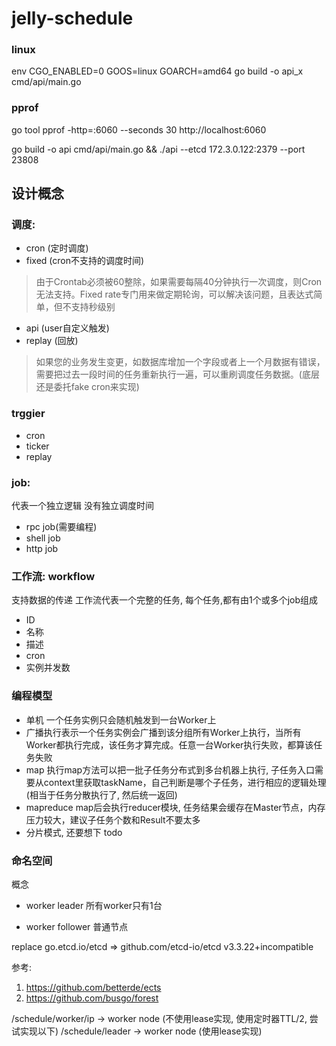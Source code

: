 # jelly-schedule

### linux
env CGO_ENABLED=0 GOOS=linux GOARCH=amd64 go build -o api_x cmd/api/main.go

### pprof
go tool pprof -http=:6060 --seconds 30 http://localhost:6060

go build -o api cmd/api/main.go && ./api --etcd 172.3.0.122:2379 --port 23808


## 设计概念
### 调度:
- cron (定时调度)
- fixed (cron不支持的调度时间)
> 由于Crontab必须被60整除，如果需要每隔40分钟执行一次调度，则Cron无法支持。Fixed rate专门用来做定期轮询，可以解决该问题，且表达式简单，但不支持秒级别

- api (user自定义触发)
- replay (回放)
> 如果您的业务发生变更，如数据库增加一个字段或者上一个月数据有错误，需要把过去一段时间的任务重新执行一遍，可以重刷调度任务数据。(底层还是委托fake cron来实现)


### trggier
- cron
- ticker
- replay


### job:
代表一个独立逻辑
没有独立调度时间

- rpc job(需要编程)
- shell job 
- http job


### 工作流: workflow
支持数据的传递
工作流代表一个完整的任务, 每个任务,都有由1个或多个job组成
- ID
- 名称
- 描述
- cron
- 实例并发数


### 编程模型
- 单机 一个任务实例只会随机触发到一台Worker上
- 广播执行表示一个任务实例会广播到该分组所有Worker上执行，当所有Worker都执行完成，该任务才算完成。任意一台Worker执行失败，都算该任务失败
- map 执行map方法可以把一批子任务分布式到多台机器上执行, 子任务入口需要从context里获取taskName，自己判断是哪个子任务，进行相应的逻辑处理 (相当于任务分散执行了, 然后统一返回)
- mapreduce map后会执行reducer模块, 任务结果会缓存在Master节点，内存压力较大，建议子任务个数和Result不要太多
- 分片模式, 还要想下 todo


### 命名空间
概念
- worker leader
所有worker只有1台

- worker follower
普通节点


replace go.etcd.io/etcd => github.com/etcd-io/etcd v3.3.22+incompatible

参考:
1. https://github.com/betterde/ects
2. https://github.com/busgo/forest


/schedule/worker/ip -> worker node (不使用lease实现, 使用定时器TTL/2, 尝试实现以下)
/schedule/leader -> worker node (使用lease实现)



